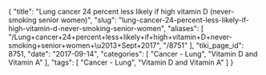 {
    "title": "Lung cancer 24 percent less likely if high vitamin D (never-smoking senior women)",
    "slug": "lung-cancer-24-percent-less-likely-if-high-vitamin-d-never-smoking-senior-women",
    "aliases": [
        "/Lung+cancer+24+percent+less+likely+if+high+vitamin+D+never-smoking+senior+women+\u2013+Sept+2017",
        "/8751"
    ],
    "tiki_page_id": 8751,
    "date": "2017-09-14",
    "categories": [
        "Cancer - Lung",
        "Vitamin D and Vitamin A"
    ],
    "tags": [
        "Cancer - Lung",
        "Vitamin D and Vitamin A"
    ]
}